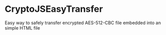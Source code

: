 # CryptoJSEasyTransfer
Easy way to safely transfer encrypted AES-512-CBC file embedded into an simple HTML file
